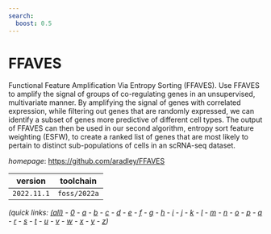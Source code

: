 ```yaml
---
search:
  boost: 0.5
---
```

# FFAVES

Functional Feature Amplification Via Entropy Sorting (FFAVES). Use FFAVES to amplify the signal of groups of co-regulating genes in an unsupervised, multivariate manner. By amplifying the signal of genes with correlated expression, while filtering out genes that are randomly expressed, we can identify a subset of genes more predictive of different cell types. The output of FFAVES can then be used in our second algorithm, entropy sort feature weighting (ESFW), to create a ranked list of genes that are most likely to pertain to distinct sub-populations of cells in an scRNA-seq dataset.

*homepage*: <https://github.com/aradley/FFAVES>

version | toolchain
--------|----------
``2022.11.1`` | ``foss/2022a``


*(quick links: [(all)](../index.md) - [0](../0/index.md) - [a](../a/index.md) - [b](../b/index.md) - [c](../c/index.md) - [d](../d/index.md) - [e](../e/index.md) - [f](../f/index.md) - [g](../g/index.md) - [h](../h/index.md) - [i](../i/index.md) - [j](../j/index.md) - [k](../k/index.md) - [l](../l/index.md) - [m](../m/index.md) - [n](../n/index.md) - [o](../o/index.md) - [p](../p/index.md) - [q](../q/index.md) - [r](../r/index.md) - [s](../s/index.md) - [t](../t/index.md) - [u](../u/index.md) - [v](../v/index.md) - [w](../w/index.md) - [x](../x/index.md) - [y](../y/index.md) - [z](../z/index.md))*

